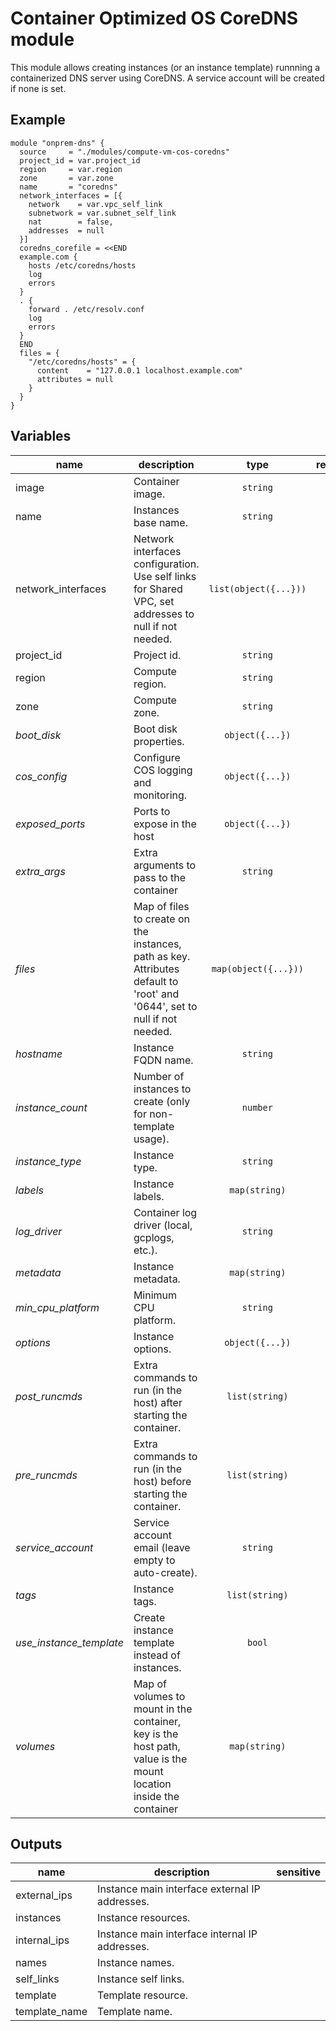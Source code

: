 # Container Optimized OS CoreDNS module

This module allows creating instances (or an instance template) runnning a containerized DNS server using CoreDNS. A service account will be created if none is set.

## Example

```hcl
module "onprem-dns" {
  source     = "./modules/compute-vm-cos-coredns"
  project_id = var.project_id
  region     = var.region
  zone       = var.zone
  name       = "coredns"
  network_interfaces = [{
    network    = var.vpc_self_link
    subnetwork = var.subnet_self_link
    nat        = false,
    addresses  = null
  }]
  coredns_corefile = <<END
  example.com {
    hosts /etc/coredns/hosts
    log
    errors
  }
  . {
    forward . /etc/resolv.conf
    log
    errors
  }
  END
  files = {
    "/etc/coredns/hosts" = {
      content    = "127.0.0.1 localhost.example.com"
      attributes = null
    }
  }
}
```

<!-- BEGIN TFDOC -->
## Variables

| name | description | type | required | default |
|---|---|:---: |:---:|:---:|
| image | Container image. | <code title="">string</code> | ✓ |  |
| name | Instances base name. | <code title="">string</code> | ✓ |  |
| network_interfaces | Network interfaces configuration. Use self links for Shared VPC, set addresses to null if not needed. | <code title="list&#40;object&#40;&#123;&#10;nat        &#61; bool&#10;network    &#61; string&#10;subnetwork &#61; string&#10;addresses &#61; object&#40;&#123;&#10;internal &#61; list&#40;string&#41;&#10;external &#61; list&#40;string&#41;&#10;&#125;&#41;&#10;&#125;&#41;&#41;">list(object({...}))</code> | ✓ |  |
| project_id | Project id. | <code title="">string</code> | ✓ |  |
| region | Compute region. | <code title="">string</code> | ✓ |  |
| zone | Compute zone. | <code title="">string</code> | ✓ |  |
| *boot_disk* | Boot disk properties. | <code title="object&#40;&#123;&#10;image &#61; string&#10;size  &#61; number&#10;type &#61; string&#10;&#125;&#41;">object({...})</code> |  | <code title="&#123;&#10;image &#61; &#34;projects&#47;cos-cloud&#47;global&#47;images&#47;family&#47;cos-stable&#34;&#10;type &#61; &#34;pd-ssd&#34;&#10;size  &#61; 10&#10;&#125;">...</code> |
| *cos_config* | Configure COS logging and monitoring. | <code title="object&#40;&#123;&#10;logging    &#61; bool&#10;monitoring &#61; bool&#10;&#125;&#41;">object({...})</code> |  | <code title="&#123;&#10;logging    &#61; false&#10;monitoring &#61; true&#10;&#125;">...</code> |
| *exposed_ports* | Ports to expose in the host | <code title="object&#40;&#123;&#10;tcp &#61; list&#40;number&#41;&#10;udp &#61; list&#40;number&#41;&#10;&#125;&#41;">object({...})</code> |  | <code title="&#123;&#10;tcp &#61; &#91;&#93;&#10;udp &#61; &#91;&#93;&#10;&#125;">...</code> |
| *extra_args* | Extra arguments to pass to the container | <code title="">string</code> |  | <code title=""></code> |
| *files* | Map of files to create on the instances, path as key. Attributes default to 'root' and '0644', set to null if not needed. | <code title="map&#40;object&#40;&#123;&#10;content &#61; string&#10;attributes &#61; object&#40;&#123;&#10;owner       &#61; string&#10;permissions &#61; string&#10;&#125;&#41;&#10;&#125;&#41;&#41;">map(object({...}))</code> |  | <code title="">{}</code> |
| *hostname* | Instance FQDN name. | <code title="">string</code> |  | <code title="">null</code> |
| *instance_count* | Number of instances to create (only for non-template usage). | <code title="">number</code> |  | <code title="">1</code> |
| *instance_type* | Instance type. | <code title="">string</code> |  | <code title="">f1-micro</code> |
| *labels* | Instance labels. | <code title="map&#40;string&#41;">map(string)</code> |  | <code title="">{}</code> |
| *log_driver* | Container log driver (local, gcplogs, etc.). | <code title="">string</code> |  | <code title="">gcplogs</code> |
| *metadata* | Instance metadata. | <code title="map&#40;string&#41;">map(string)</code> |  | <code title="">{}</code> |
| *min_cpu_platform* | Minimum CPU platform. | <code title="">string</code> |  | <code title="">null</code> |
| *options* | Instance options. | <code title="object&#40;&#123;&#10;allow_stopping_for_update &#61; bool&#10;can_ip_forward            &#61; bool&#10;deletion_protection       &#61; bool&#10;preemptible               &#61; bool&#10;&#125;&#41;">object({...})</code> |  | <code title="&#123;&#10;allow_stopping_for_update &#61; true&#10;can_ip_forward            &#61; false&#10;deletion_protection       &#61; false&#10;preemptible               &#61; false&#10;&#125;">...</code> |
| *post_runcmds* | Extra commands to run (in the host) after starting the container. | <code title="list&#40;string&#41;">list(string)</code> |  | <code title="">[]</code> |
| *pre_runcmds* | Extra commands to run (in the host) before starting the container. | <code title="list&#40;string&#41;">list(string)</code> |  | <code title="">[]</code> |
| *service_account* | Service account email (leave empty to auto-create). | <code title="">string</code> |  | <code title=""></code> |
| *tags* | Instance tags. | <code title="list&#40;string&#41;">list(string)</code> |  | <code title="">["dns", "ssh"]</code> |
| *use_instance_template* | Create instance template instead of instances. | <code title="">bool</code> |  | <code title="">false</code> |
| *volumes* | Map of volumes to mount in the container, key is the host path, value is the mount location inside the container | <code title="map&#40;string&#41;">map(string)</code> |  | <code title="">{}</code> |

## Outputs

| name | description | sensitive |
|---|---|:---:|
| external_ips | Instance main interface external IP addresses. |  |
| instances | Instance resources. |  |
| internal_ips | Instance main interface internal IP addresses. |  |
| names | Instance names. |  |
| self_links | Instance self links. |  |
| template | Template resource. |  |
| template_name | Template name. |  |
<!-- END TFDOC -->
